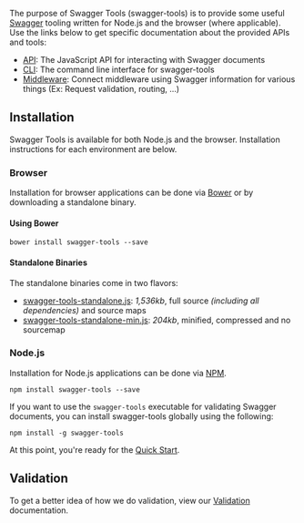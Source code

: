 The purpose of Swagger Tools (swagger-tools) is to provide some useful [Swagger][swagger] tooling written for Node.js
and the browser (where applicable).  Use the links below to get specific documentation about the provided APIs and
tools:

* [API][swagger-tools-api]: The JavaScript API for interacting with Swagger documents
* [CLI][swagger-tools-cli]: The command line interface for swagger-tools
* [Middleware][swagger-tools-middleware]: Connect middleware using Swagger information for various things
(Ex: Request validation, routing, ...)

## Installation

Swagger Tools is available for both Node.js and the browser.  Installation instructions for each environment are below.

### Browser

Installation for browser applications can be done via [Bower][bower] or by downloading a standalone binary.

#### Using Bower

```
bower install swagger-tools --save
```

#### Standalone Binaries

The standalone binaries come in two flavors:

* [swagger-tools-standalone.js](https://raw.github.com/apigee-127/swagger-tools/master/browser/swagger-tools-standalone.js): _1,536kb_, full source _(including all dependencies)_ and source maps
* [swagger-tools-standalone-min.js](https://raw.github.com/apigee-127/swagger-tools/master/browser/swagger-tools-standalone-min.js): _204kb_, minified, compressed
and no sourcemap

### Node.js

Installation for Node.js applications can be done via [NPM][npm].

```
npm install swagger-tools --save
```

If you want to use the `swagger-tools` executable for validating Swagger documents, you can install swagger-tools
globally using the following:

```
npm install -g swagger-tools
```

At this point, you're ready for the [Quick Start][quick-start].

## Validation

To get a better idea of how we do validation, view our [Validation][swagger-tools-validation] documentation.

[bower]: http://bower.io/
[npm]: npmjs.org
[quick-start]: https://github.com/apigee-127/swagger-tools/blob/master/docs/QuickStart.md
[swagger]: http://swagger.io/
[swagger-tools-api]: https://github.com/apigee-127/swagger-tools/blob/master/docs/API.md
[swagger-tools-cli]: https://github.com/apigee-127/swagger-tools/blob/master/docs/CLI.md
[swagger-tools-middleware]: https://github.com/apigee-127/swagger-tools/blob/master/docs/Middleware.md
[swagger-tools-validation]: https://github.com/apigee-127/swagger-tools/blob/master/docs/Validation.md
